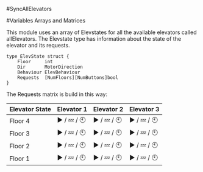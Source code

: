 #SyncAllElevators



#Variables Arrays and Matrices

This module uses an array of Elevstates for all the available elevators called allElevators. 
The Elevstate type has information about the state of the elevator and its requests. 
````
type ElevState struct {
	Floor     int
	Dir       MotorDirection
	Behaviour ElevBehaviour
	Requests  [NumFloors][NumButtons]bool
}
````

The Requests matrix is build in this way:

Elevator State | Elevator 1 | Elevator 2 | Elevator 3
--------------- | ---------- | ---------- | ----------
Floor 4 | :arrow_forward: / :zzz: / :clock10: | :arrow_forward: / :zzz: / :clock10: |  :arrow_forward: / :zzz: / :clock10:
Floor 3     | :arrow_forward: / :zzz: / :clock10: | :arrow_forward: / :zzz: / :clock10: | :arrow_forward: / :zzz: / :clock10:
Floor 2     | :arrow_forward: / :zzz: / :clock10: | :arrow_forward: / :zzz: / :clock10: | :arrow_forward: / :zzz: / :clock10:
Floor 1     | :arrow_forward: / :zzz: / :clock10: | :arrow_forward: / :zzz: / :clock10: |  :arrow_forward: / :zzz: / :clock10:
